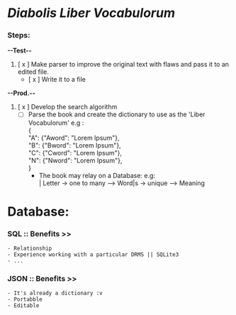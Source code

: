 # *Diabolis Liber Vocabulorum*

### Steps:

**--Test--**
1. [ x ] Make parser to improve the original text with flaws and pass it to an edited file.
    - [ x ] Write it to a file

**--Prod.--**
1. [ x ] Develop the search algorithm
    - [  ] Parse the book and create the dictionary to use as the 'Liber Vocabulorum'
    e.g :                                               <br>
        {                                               <br>
            "A": {"Aword": "Lorem Ipsum"},              <br>
            "B": {"Bword": "Lorem Ipsum"},              <br>
            "C": {"Cword": "Lorem Ipsum"},              <br>
            "N": {"Nword": "Lorem Ipsum"},              <br>
        }                                               <br>
        + The book may relay on a Database:
        e.g:                                <br>
            | Letter -> one to many --> Word|s -> unique --> Meaning <br>


# Database:

### SQL :: Benefits >>
    - Relationship
    - Experience working with a particular DRMS || SQLite3
    - ...
 
### JSON :: Benefits >>
    - It's already a dictionary :v
    - Portabble
    - Editable

